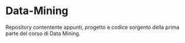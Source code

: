 # Data-Mining

Repository contentente appunti, progetto e codice sorgento della prima parte del corso di Data Mining.